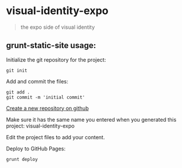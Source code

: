 # visual-identity-expo
> the expo side of visual identity

## grunt-static-site usage:
Initialize the git repository for the project:
```
git init
```

Add and commit the files:
```
git add .
git commit -m 'initial commit'
```

[Create a new repository on github](http://github.com/new)

Make sure it has the same name you entered when you generated this project: visual-identity-expo

Edit the project files to add your content.

Deploy to GitHub Pages:
```
grunt deploy
```